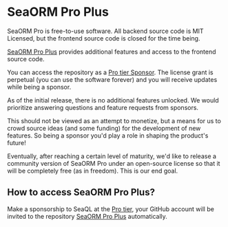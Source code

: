 # SeaORM Pro Plus

SeaORM Pro is free-to-use software. All backend source code is MIT Licensed, but the frontend source code is closed for the time being.

[SeaORM Pro Plus](https://github.com/SeaQL/sea-orm-pro-plus) provides additional features and access to the frontend source code.

You can access the repository as a [Pro tier Sponsor](https://github.com/sponsors/SeaQL/sponsorships?tier_id=249708). The license grant is perpetual (you can use the software forever) and you will receive updates while being a sponsor.

As of the initial release, there is no additional features unlocked. We would prioritize answering questions and feature requests from sponsors.

This should not be viewed as an attempt to monetize, but a means for us to crowd source ideas (and some funding) for the development of new features. So being a sponsor you'd play a role in shaping the product's future!

Eventually, after reaching a certain level of maturity, we'd like to release a community version of SeaORM Pro under an open-source license so that it will be completely free (as in freedom). This is our end goal.

## How to access SeaORM Pro Plus?

Make a sponsorship to SeaQL at the [Pro tier](https://github.com/sponsors/SeaQL/sponsorships?tier_id=249708), your GitHub account will be invited to the repository [SeaORM Pro Plus](https://github.com/SeaQL/sea-orm-pro-plus) automatically.
